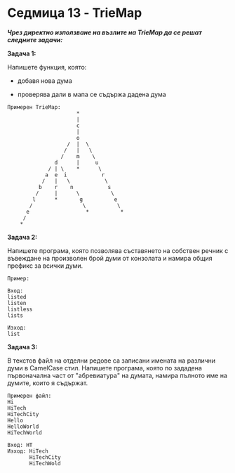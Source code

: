 # Седмица 13 - TrieMap

***Чрез директно използване на възлите на TrieMap да се решат следните задачи:***

**Задача 1:**

Напишете функция, която:

- добавя нова дума

- проверява дали в мапа се съдържа дадена дума

```
Примерен TrieMap:
                      *
                      |
                      c
                      |
                      o
                   /  |  \
                  /   |   \
                 /    m    \
               d      |     u
             / | \    *      \
            a  e  i           r
           /   |   \           \
          b    r    n           s 
         /     |      \          \
        l      *       g          e
       /                \          \
      e                  *          *
     /
    *
```

**Задача 2:**

Напишете програма, която позволява съставянето на собствен речник с въвеждане на произволен брой думи от конзолата и намира общия префикс за всички думи.

```
Пример:

Вход:
listed
listen
listless
lists

Изход:
list
```

**Задача 3:**

В текстов файл на отделни редове са записани имената на различни думи в CamelCase стил. Напишете програма, която по зададена първоначална част от "абревиатура" на думата, намира пълното име на думите, които я съдържат.

```
Примерен файл:
Hi
HiTech
HiTechCity
Hello
HelloWorld
HiTechWorld

Вход: HT
Изход: HiTech
       HiTechCity
       HiTechWold
```
